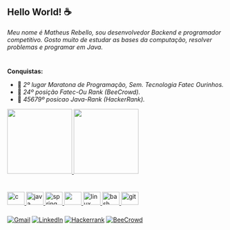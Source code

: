 ## Hello World! ☕

_Meu nome é Matheus Rebello, sou desenvolvedor Backend e programador competitivo. Gosto muito de estudar as bases da computação, resolver problemas e programar em Java._

#

**Conquistas:**
- 🥈 _2º lugar Maratona de Programação, Sem. Tecnologia Fatec Ourinhos._
- 🥉 _24º posição Fatec-Ou Rank (BeeCrowd)._
- 🥉 _45679º posicao Java-Rank (HackerRank)._
 

<div>
  <a href="https://github.com/msrebello">
  <img height="150em" src="https://github-readme-stats.vercel.app/api?username=msrebello&show_icons=true&theme=radical&include_all_commits=true&count_private=true"/>
  <img height="150em" src="https://github-readme-stats.vercel.app/api/top-langs/?username=msrebello&layout=compact&langs_count=7&theme=radical"/>
</div>

#

<div style="display: inline_block">
    <img src="https://cdn.jsdelivr.net/gh/devicons/devicon/icons/c/c-plain.svg" alt="c" width="40" height="30"/>
    <img src="https://cdn.jsdelivr.net/gh/devicons/devicon/icons/java/java-original.svg" alt="java" width="40" height="30"/>
    <img src="https://cdn.jsdelivr.net/gh/devicons/devicon@latest/icons/spring/spring-original.svg" alt="spring" width="40" height="30"/>
    <img width="40" height="30" src="https://cdn.jsdelivr.net/gh/devicons/devicon@latest/icons/intellij/intellij-original.svg" />
    <img src="https://cdn.jsdelivr.net/gh/devicons/devicon/icons/linux/linux-original.svg" alt="linux" width="40" height="30"/>
    <img src="https://cdn.jsdelivr.net/gh/devicons/devicon/icons/bash/bash-plain.svg" alt="bash" width="40" height="30"/>
    <img src="https://cdn.jsdelivr.net/gh/devicons/devicon/icons/git/git-plain.svg" alt="git" width="40" height="30"/>
</div>
  
###
 
[![Gmail](https://img.shields.io/badge/Gmail-D14836?style=for-the-badge&logo=gmail&logoColor=white)](mailto:matheussrebellodev@gmail.com)
[![LinkedIn](https://img.shields.io/badge/linkedin-%230077B5.svg?style=for-the-badge&logo=linkedin&logoColor=white)](https://www.linkedin.com/in/matheus-scr/)
[![Hackerrank](https://img.shields.io/badge/-Hackerrank-2EC866?style=for-the-badge&logo=HackerRank&logoColor=black)](https://www.hackerrank.com/profile/matheusscrb)
[![BeeCrowd](https://img.shields.io/badge/-🐝Beecrowd-9400D3?style=for-the-badge)](https://www.beecrowd.com.br/judge/en/profile/948459)
